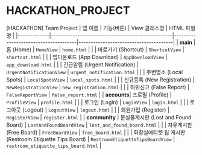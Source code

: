 # HACKATHON_PROJECT
[HACKATHON] Team Project
| 앱 이름     | 기능(버튼)                                        | View 클래스명                        | HTML 파일명                           |
|-------------|--------------------------------------------------|--------------------------------------|---------------------------------------|
| **main**    | 홈 (Home)                                        | `HomeView`                           | `home.html`                           |
|             | 바로가기 (Shortcut)                              | `ShortcutView`                       | `shortcut.html`                       |
|             | 앱다운로드 (App Download)                        | `AppDownloadView`                    | `app_download.html`                   |
|             | 긴급알림 (Urgent Notification)                   | `UrgentNotificationView`             | `urgent_notification.html`            |
|             | 주변명소 (Local Spots)                           | `LocalSpotsView`                     | `local_spots.html`                    |
|             | 신규등록 (New Registration)                      | `NewRegistrationView`                | `new_registration.html`               |
|             | 허위신고 (False Report)                          | `FalseReportView`                    | `false_report.html`                   |
| **accounts**| 프로필 (Profile)                                 | `ProfileView`                        | `profile.html`                        |
|             | 로그인 (Login)                                   | `LoginView`                          | `login.html`                          |
|             | 로그아웃 (Logout)                                | `LogoutView`                         | `logout.html`                         |
|             | 회원가입 (Register)                              | `RegisterView`                       | `register.html`                       |
| **community** | 분실물게시판 (Lost and Found Board)           | `LostAndFoundBoardView`              | `lost_and_found_board.html`           |
|             | 자유게시판 (Free Board)                          | `FreeBoardView`                      | `free_board.html`                     |
|             | 화장실에티켓 팁 게시판 (Restroom Etiquette Tips Board) | `RestroomEtiquetteTipsBoardView` | `restroom_etiquette_tips_board.html`  |
